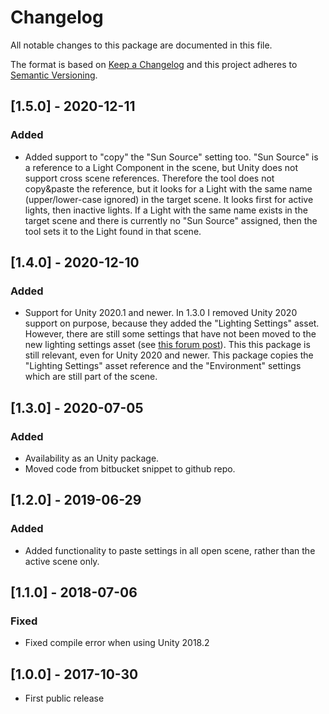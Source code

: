 # Changelog
All notable changes to this package are documented in this file.

The format is based on [Keep a Changelog](http://keepachangelog.com/en/1.0.0/)
and this project adheres to [Semantic Versioning](http://semver.org/spec/v2.0.0.html).

## [1.5.0] - 2020-12-11
### Added
 - Added support to "copy" the "Sun Source" setting too.
   "Sun Source" is a reference to a Light Component in the scene, 
   but Unity does not support cross scene references. 
   Therefore the tool does not copy&paste the reference, 
   but it looks for a Light with the same name (upper/lower-case ignored) in the target scene. 
   It looks first for active lights, then inactive lights.
   If a Light with the same name exists in the target scene and there is 
   currently no "Sun Source" assigned, then the tool sets it to the Light found in that scene.

## [1.4.0] - 2020-12-10
### Added
 - Support for Unity 2020.1 and newer. In 1.3.0 I removed Unity 2020 support on purpose, because they added the "Lighting Settings" asset. However, there are still some settings that have not been moved to the new lighting settings asset (see [this forum post](https://forum.unity.com/threads/copy-lighting-settings-from-scene-to-scene.308634/page-2#post-6606286)). This this package is still relevant, even for Unity 2020 and newer. This package copies the "Lighting Settings" asset reference and the "Environment" settings which are still part of the scene.

## [1.3.0] - 2020-07-05
### Added
 - Availability as an Unity package.
 - Moved code from bitbucket snippet to github repo.

## [1.2.0] - 2019-06-29
### Added
 - Added functionality to paste settings in all open scene, rather than the active scene only.

## [1.1.0] - 2018-07-06
### Fixed
 - Fixed compile error when using Unity 2018.2

## [1.0.0] - 2017-10-30
 - First public release
